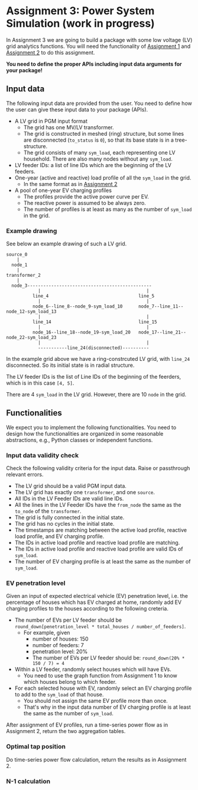 # Assignment 3: Power System Simulation (work in progress)

In Assignment 3 we are going to build a package with some low voltage (LV)
grid analytics functions.
You will need the functionality of [Assignment 1](../assignment_1/README.md) and 
[Assignment 2](../assignment_2/README.md) to do this assignment.

**You need to define the proper APIs including input data arguments for your package!**

## Input data

The following input data are provided from the user.
You need to define how the user can give these input data to your package (APIs).

* A LV grid in PGM input format
  * The grid has one MV/LV transformer.
  * The grid is constructed in meshed (ring) structure, but some lines are disconnected (`to_status` is `0`), so that its base state is in a tree-structure.
  * The grid consists of many `sym_load`, each representing one LV household. There are also many nodes without any `sym_load`.
* LV feeder IDs: a list of line IDs which are the beginning of the LV feeders.
* One-year (active and reactive) load profile of all the `sym_load` in the grid.
  * In the same format as in [Assignment 2](../assignment_2/README.md)
* A pool of one-year EV charging profiles
  * The profiles provide the active power curve per EV.
  * The reactive power is assumed to be always zero.
  * The number of profiles is at least as many as the number of `sym_load` in the grid.

### Example drawing

See below an example drawing of such a LV grid.

```
source_0
    |
  node_1 
    |
transformer_2
    |
  node_3-----------------------------------------------
            |                                        |
          line_4                                  line_5
            |                                        |
          node_6--line_8--node_9-sym_load_10      node_7--line_11--node_12-sym_load_13
            |                                        |
          line_14                                 line_15
            |                                        |
          node_16--line_18--node_19-sym_load_20   node_17--line_21--node_22-sym_load_23
            |                                        |
            -----------line_24(disconnected)----------                           
```

In the example grid above we have a ring-constrcuted LV grid,
with `line_24` disconnected.
So its initial state is in radial structure.

The LV feeder IDs is the list of Line IDs of the beginning of the feerders, which is in this case `[4, 5]`.

There are 4 `sym_load` in the LV grid. However, there are 10 `node` in the grid.

## Functionalities

We expect you to implement the following functionalities.
You need to design how the functionalities are organized in some reasonable abstractions,
e.g., Python classes or independent functions.

### Input data validity check

Check the following validity criteria for the input data. 
Raise or passthrough relevant errors.

* The LV grid should be a valid PGM input data.
* The LV grid has exactly one `transformer`, and one `source`.
* All IDs in the LV Feeder IDs are valid line IDs.
* All the lines in the LV Feeder IDs have the `from_node` the same as the `to_node` of the `transformer`.
* The grid is fully connected in the initial state.
* The grid has no cycles in the initial state.
* The timestamps are matching between the active load profile, reactive load profile, and EV charging profile.
* The IDs in active load profile and reactive load profile are matching.
* The IDs in active load profile and reactive load profile are valid IDs of `sym_load`.
* The number of EV charging profile is at least the same as the number of `sym_load`.

### EV penetration level

Given an input of expected electrical vehicle (EV) penetration level,
i.e. the percentage of houses which has EV charged at home,
randomly add EV charging profiles to the houses according to the following creteria.

* The number of EVs per LV feeder should be `round_down[penetration_level * total_houses / number_of_feeders]`.
  * For example, given
    * number of houses: 150
    * number of feeders: 7
    * penetration level: 20%
    * The number of EVs per LV feeder should be: `round_down(20% * 150 / 7) = 4`
* Within a LV feeder, randomly select houses which will have EVs.
  *  You need to use the graph function from Assignment 1 to know which houses belong to which feeder.
* For each selected house with EV, randomly select an EV charging profile to add to the `sym_load` of that house.
  * You should not assign the same EV profile more than once. 
  * That's why in the input data number of EV charging profile is at least the same as the number of `sym_load`.

After assignment of EV profiles, run a time-series power flow as in Assignment 2, return the two aggregation tables.

### Optimal tap position 

Do time-series power flow calculation, return the results as in Assignment 2.

### N-1 calculation
